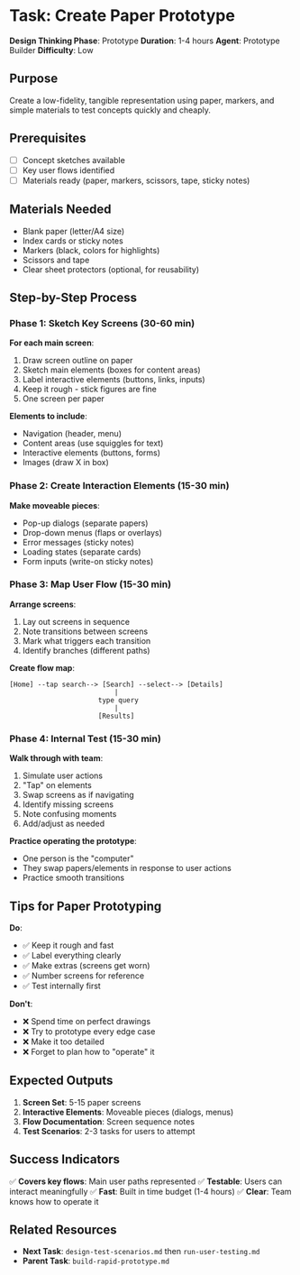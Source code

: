 # Task: Create Paper Prototype

**Design Thinking Phase**: Prototype
**Duration**: 1-4 hours
**Agent**: Prototype Builder
**Difficulty**: Low

## Purpose

Create a low-fidelity, tangible representation using paper, markers, and simple materials to test concepts quickly and cheaply.

## Prerequisites

- [ ] Concept sketches available
- [ ] Key user flows identified
- [ ] Materials ready (paper, markers, scissors, tape, sticky notes)

## Materials Needed

- Blank paper (letter/A4 size)
- Index cards or sticky notes
- Markers (black, colors for highlights)
- Scissors and tape
- Clear sheet protectors (optional, for reusability)

## Step-by-Step Process

### Phase 1: Sketch Key Screens (30-60 min)

**For each main screen**:
1. Draw screen outline on paper
2. Sketch main elements (boxes for content areas)
3. Label interactive elements (buttons, links, inputs)
4. Keep it rough - stick figures are fine
5. One screen per paper

**Elements to include**:
- Navigation (header, menu)
- Content areas (use squiggles for text)
- Interactive elements (buttons, forms)
- Images (draw X in box)

### Phase 2: Create Interaction Elements (15-30 min)

**Make moveable pieces**:
- Pop-up dialogs (separate papers)
- Drop-down menus (flaps or overlays)
- Error messages (sticky notes)
- Loading states (separate cards)
- Form inputs (write-on sticky notes)

### Phase 3: Map User Flow (15-30 min)

**Arrange screens**:
1. Lay out screens in sequence
2. Note transitions between screens
3. Mark what triggers each transition
4. Identify branches (different paths)

**Create flow map**:
```
[Home] --tap search--> [Search] --select--> [Details]
                          |
                      type query
                          |
                      [Results]
```

### Phase 4: Internal Test (15-30 min)

**Walk through with team**:
1. Simulate user actions
2. "Tap" on elements
3. Swap screens as if navigating
4. Identify missing screens
5. Note confusing moments
6. Add/adjust as needed

**Practice operating the prototype**:
- One person is the "computer"
- They swap papers/elements in response to user actions
- Practice smooth transitions

## Tips for Paper Prototyping

**Do**:
- ✅ Keep it rough and fast
- ✅ Label everything clearly
- ✅ Make extras (screens get worn)
- ✅ Number screens for reference
- ✅ Test internally first

**Don't**:
- ❌ Spend time on perfect drawings
- ❌ Try to prototype every edge case
- ❌ Make it too detailed
- ❌ Forget to plan how to "operate" it

## Expected Outputs

1. **Screen Set**: 5-15 paper screens
2. **Interactive Elements**: Moveable pieces (dialogs, menus)
3. **Flow Documentation**: Screen sequence notes
4. **Test Scenarios**: 2-3 tasks for users to attempt

## Success Indicators

✅ **Covers key flows**: Main user paths represented
✅ **Testable**: Users can interact meaningfully
✅ **Fast**: Built in time budget (1-4 hours)
✅ **Clear**: Team knows how to operate it

## Related Resources

- **Next Task**: `design-test-scenarios.md` then `run-user-testing.md`
- **Parent Task**: `build-rapid-prototype.md`
